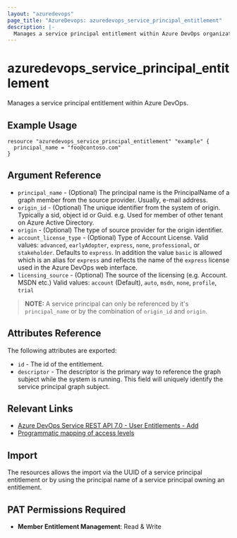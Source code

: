```yaml
---
layout: "azuredevops"
page_title: "AzureDevops: azuredevops_service_principal_entitlement"
description: |-
  Manages a service principal entitlement within Azure DevOps organization.
---
```


# azuredevops_service_principal_entitlement

Manages a service principal entitlement within Azure DevOps.

## Example Usage

```hcl
resource "azuredevops_service_principal_entitlement" "example" {
  principal_name = "foo@contoso.com"
}
```

## Argument Reference

- `principal_name` - (Optional) The principal name is the PrincipalName of a graph member from the source provider. Usually, e-mail address.
- `origin_id` - (Optional) The unique identifier from the system of origin. Typically a sid, object id or Guid. e.g. Used for member of other tenant on Azure Active Directory.
- `origin` - (Optional) The type of source provider for the origin identifier.
- `account_license_type` - (Optional) Type of Account License. Valid values: `advanced`, `earlyAdopter`, `express`, `none`, `professional`, or `stakeholder`. Defaults to `express`. In addition the value `basic` is allowed which is an alias for `express` and reflects the name of the `express` license used in the Azure DevOps web interface.
- `licensing_source` - (Optional) The source of the licensing (e.g. Account. MSDN etc.) Valid values: `account` (Default), `auto`, `msdn`, `none`, `profile`, `trial`

> **NOTE:** A service principal can only be referenced by it's `principal_name` or by the combination of `origin_id` and `origin`.

## Attributes Reference

The following attributes are exported:

- `id` - The id of the entitlement.
- `descriptor` - The descriptor is the primary way to reference the graph subject while the system is running. This field will uniquely identify the service principal graph subject.

## Relevant Links

- [Azure DevOps Service REST API 7.0 - User Entitlements - Add](https://learn.microsoft.com/en-us/rest/api/azure/devops/memberentitlementmanagement/service-principal-entitlements/add?view=azure-devops-rest-7.1)
- [Programmatic mapping of access levels](https://docs.microsoft.com/en-us/azure/devops/organizations/security/access-levels?view=azure-devops#programmatic-mapping-of-access-levels)

## Import

The resources allows the import via the UUID of a service principal entitlement or by using the principal name of a service principal owning an entitlement.

## PAT Permissions Required

- **Member Entitlement Management**: Read & Write
